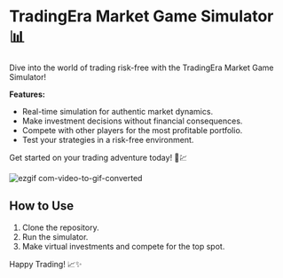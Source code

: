 # TradingEra Market Game Simulator 📊

Dive into the world of trading risk-free with the TradingEra Market Game Simulator!

**Features:**
- Real-time simulation for authentic market dynamics.
- Make investment decisions without financial consequences.
- Compete with other players for the most profitable portfolio.
- Test your strategies in a risk-free environment.

Get started on your trading adventure today! 🚀💹

![ezgif com-video-to-gif-converted](https://github.com/Arij-Aouadi/TradingEra-Front/assets/92737417/11e97276-9d81-4a8b-abea-f85eaaf3ff6c)

## How to Use
1. Clone the repository.
2. Run the simulator.
3. Make virtual investments and compete for the top spot.

Happy Trading! 📈✨
